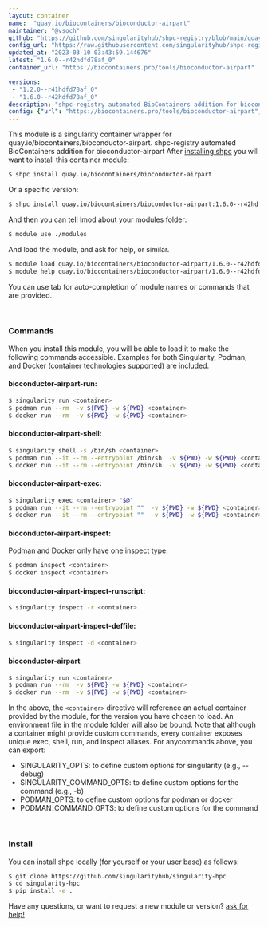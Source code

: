 ```yaml
---
layout: container
name:  "quay.io/biocontainers/bioconductor-airpart"
maintainer: "@vsoch"
github: "https://github.com/singularityhub/shpc-registry/blob/main/quay.io/biocontainers/bioconductor-airpart/container.yaml"
config_url: "https://raw.githubusercontent.com/singularityhub/shpc-registry/main/quay.io/biocontainers/bioconductor-airpart/container.yaml"
updated_at: "2023-03-10 03:43:59.144676"
latest: "1.6.0--r42hdfd78af_0"
container_url: "https://biocontainers.pro/tools/bioconductor-airpart"

versions:
 - "1.2.0--r41hdfd78af_0"
 - "1.6.0--r42hdfd78af_0"
description: "shpc-registry automated BioContainers addition for bioconductor-airpart"
config: {"url": "https://biocontainers.pro/tools/bioconductor-airpart", "maintainer": "@vsoch", "description": "shpc-registry automated BioContainers addition for bioconductor-airpart", "latest": {"1.6.0--r42hdfd78af_0": "sha256:21466c9445e509f4e51db6804b7bafe826f00e09569573fe736125859f826644"}, "tags": {"1.2.0--r41hdfd78af_0": "sha256:3115dbcd8ed70620d9a51f3092def1d1b14842f0b030540fa886aded2ec2995f", "1.6.0--r42hdfd78af_0": "sha256:21466c9445e509f4e51db6804b7bafe826f00e09569573fe736125859f826644"}, "docker": "quay.io/biocontainers/bioconductor-airpart"}
---
```


This module is a singularity container wrapper for quay.io/biocontainers/bioconductor-airpart.
shpc-registry automated BioContainers addition for bioconductor-airpart
After [installing shpc](#install) you will want to install this container module:


```bash
$ shpc install quay.io/biocontainers/bioconductor-airpart
```

Or a specific version:

```bash
$ shpc install quay.io/biocontainers/bioconductor-airpart:1.6.0--r42hdfd78af_0
```

And then you can tell lmod about your modules folder:

```bash
$ module use ./modules
```

And load the module, and ask for help, or similar.

```bash
$ module load quay.io/biocontainers/bioconductor-airpart/1.6.0--r42hdfd78af_0
$ module help quay.io/biocontainers/bioconductor-airpart/1.6.0--r42hdfd78af_0
```

You can use tab for auto-completion of module names or commands that are provided.

<br>

### Commands

When you install this module, you will be able to load it to make the following commands accessible.
Examples for both Singularity, Podman, and Docker (container technologies supported) are included.

#### bioconductor-airpart-run:

```bash
$ singularity run <container>
$ podman run --rm  -v ${PWD} -w ${PWD} <container>
$ docker run --rm  -v ${PWD} -w ${PWD} <container>
```

#### bioconductor-airpart-shell:

```bash
$ singularity shell -s /bin/sh <container>
$ podman run --it --rm --entrypoint /bin/sh  -v ${PWD} -w ${PWD} <container>
$ docker run --it --rm --entrypoint /bin/sh  -v ${PWD} -w ${PWD} <container>
```

#### bioconductor-airpart-exec:

```bash
$ singularity exec <container> "$@"
$ podman run --it --rm --entrypoint ""  -v ${PWD} -w ${PWD} <container> "$@"
$ docker run --it --rm --entrypoint ""  -v ${PWD} -w ${PWD} <container> "$@"
```

#### bioconductor-airpart-inspect:

Podman and Docker only have one inspect type.

```bash
$ podman inspect <container>
$ docker inspect <container>
```

#### bioconductor-airpart-inspect-runscript:

```bash
$ singularity inspect -r <container>
```

#### bioconductor-airpart-inspect-deffile:

```bash
$ singularity inspect -d <container>
```



#### bioconductor-airpart

```bash
$ singularity run <container>
$ podman run --rm  -v ${PWD} -w ${PWD} <container>
$ docker run --rm  -v ${PWD} -w ${PWD} <container>
```


In the above, the `<container>` directive will reference an actual container provided
by the module, for the version you have chosen to load. An environment file in the
module folder will also be bound. Note that although a container
might provide custom commands, every container exposes unique exec, shell, run, and
inspect aliases. For anycommands above, you can export:

 - SINGULARITY_OPTS: to define custom options for singularity (e.g., --debug)
 - SINGULARITY_COMMAND_OPTS: to define custom options for the command (e.g., -b)
 - PODMAN_OPTS: to define custom options for podman or docker
 - PODMAN_COMMAND_OPTS: to define custom options for the command

<br>

### Install

You can install shpc locally (for yourself or your user base) as follows:

```bash
$ git clone https://github.com/singularityhub/singularity-hpc
$ cd singularity-hpc
$ pip install -e .
```

Have any questions, or want to request a new module or version? [ask for help!](https://github.com/singularityhub/singularity-hpc/issues)